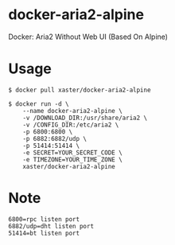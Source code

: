 # docker-aria2-alpine
Docker: Aria2 Without Web UI (Based On Alpine)

# Usage
```
$ docker pull xaster/docker-aria2-alpine

$ docker run -d \
    --name docker-aria2-alpine \
    -v /DOWNLOAD_DIR:/usr/share/aria2 \
    -v /CONFIG_DIR:/etc/aria2 \
    -p 6800:6800 \
    -p 6882:6882/udp \
    -p 51414:51414 \
    -e SECRET=YOUR_SECRET_CODE \
    -e TIMEZONE=YOUR_TIME_ZONE \
    xaster/docker-aria2-alpine
```

# Note
```
6800=rpc listen port
6882/udp=dht listen port
51414=bt listen port
```
